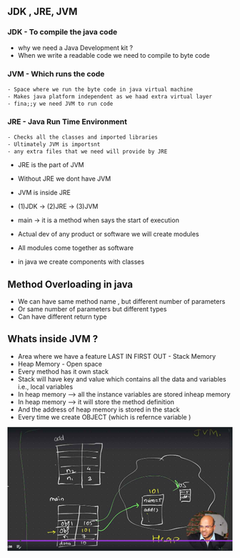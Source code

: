 ## JDK , JRE, JVM

### JDK - To compile the java code

- why we need a Java Development kit ?
- When we write a readable code we need to compile to byte code

### JVM - Which runs the code

    - Space where we run the byte code in java virtual machine
    - Makes java platform independent as we haad extra virtual layer
    - fina;;y we need JVM to run code

### JRE - Java Run Time Environment

    - Checks all the classes and imported libraries
    - Ultimately JVM is importsnt
    - any extra files that we need will provide by JRE

- JRE is the part of JVM
- Without JRE we dont have JVM
- JVM is inside JRE

- (1)JDK -> (2)JRE -> (3)JVM

- main -> it is a method when says the start of execution 
- Actual dev of any product or software we will create modules
-  All modules come together as software
-  in java we create components with classes


## Method Overloading in java
- We can have same method name , but different number of parameters
- Or same number of parameters but different types 
- Can have different return type

## Whats inside JVM ?
- Area  where we have a feature LAST IN FIRST OUT - Stack Memory
- Heap Memory - Open space 
- Every method has it own stack 
- Stack will have key and value which contains all the data and variables i.e., local variables
- In heap memory --> all the instance variables are stored inheap memory 
- In heap memory --> it will store the method definition 
- And the address of heap memory is stored in the stack 
- Every time we create OBJECT (which is refernce variable ) 

![alt text](insidejvm.jpeg)
